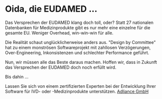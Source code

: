 # Oida, die EUDAMED ...

Das Versprechen der EUDAMED klang doch toll, oder?
Statt 27 nationalen Datenbanken für Medizinprodukte gibt es nur mehr eine einzelne für die gesamte EU.
Weniger Overhead, win-win-win für alle.

Die Realität schaut unglücklicherweise anders aus.
"Design by Committee" hat zu einem monströsen Softwareprojekt mit zahllosen Verzögerungen, Over-Engineering,
Inkonsistenzen und schlechter Performance geführt.

Nun, wir müssen alle das Beste daraus machen. Hoffen wir, dass in Zukunft das Versprechen der EUDAMED doch noch erfüllt wird.

Bis dahin ...

Lassen Sie sich von einem zertifizierten Experten bei der Entwicklung Ihrer Software für IVD- oder -Medizinprodukte unterstützen.
[Adliance GmbH](https://www.adliance.net/)
